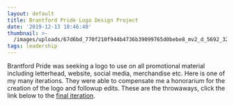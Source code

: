 ```yaml
---
layout: default
title: Brantford Pride Logo Design Project
date: '2019-12-13 10:46:40'
thumbnail: >-
  /images/uploads/67d6bd_770f210f944b4736b39099765d0bebe8_mv2_d_5692_3200_s_4_2.webp
tags: leadership
---
```

Brantford Pride was seeking a logo to use on all promotional material including letterhead, website, social media, merchandise etc. ​Here is one of my many iterations. They were able to compensate me a honorarium for the creation of the logo and followup edits. These are the throwaways, click the link below to the [final iteration](https://brantfordpride.ca/).
